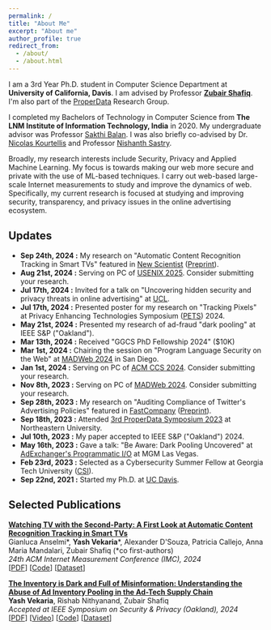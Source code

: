 ```yaml
---
permalink: /
title: "About Me"
excerpt: "About me"
author_profile: true
redirect_from: 
  - /about/
  - /about.html
---
```


I am a 3rd Year Ph.D. student in Computer Science Department at **University of California, Davis**. I am advised by Professor [**Zubair Shafiq**](https://web.cs.ucdavis.edu/~zubair/). I'm also part of the [ProperData](https://properdata.eng.uci.edu) Research Group.

I completed my Bachelors of Technology in Computer Science from **The LNM Institute of Information Technology, India** in 2020. My undergraduate advisor was Professor [Sakthi Balan](http://sakthibalan.in/). I was also briefly co-advised by Dr. [Nicolas Kourtellis](https://www.concordia-h2020.eu/nicolas-kourtellis/) and Professor [Nishanth Sastry](https://www.surrey.ac.uk/people/nishanth-sastry).

Broadly, my research interests include Security, Privacy and Applied Machine Learning. My focus is towards making our web more secure and private with the use of ML-based techniques. I carry out web-based large-scale Internet measurements to study and improve the dynamics of web. Specifically, my current research is focused at studying and improving security, transparency, and privacy issues in the online advertising ecosystem. 
<!-- It excites me to study and uncover issues in the ad-tech supply chain, click-fraud practices and other forms of ad-fraud to build a more private and safe advertising space for everyone. -->


Updates
------
* **Sep 24th, 2024 :** My research on "Automatic Content Recognition Tracking in Smart TVs" featured in <ins>[New Scientist](https://www.newscientist.com/article/2449198-smart-tvs-take-snapshots-of-what-you-watch-multiple-times-per-second/)</ins> (<ins>[Preprint](https://arxiv.org/abs/2409.06203)</ins>).
* **Aug 21st, 2024 :** Serving on PC of <ins>[USENIX 2025](https://www.usenix.org/conference/usenixsecurity25)</ins>. Consider submitting your research.
* **Jul 17th, 2024 :** Invited for a talk on "Uncovering hidden security and privacy threats in online advertising" at <ins>[UCL](https://www.ucl.ac.uk)</ins>.
* **Jul 17th, 2024 :** Presented poster for my research on "Tracking Pixels" at Privacy Enhancing Technologies Symposium (<ins>[PETS](https://petsymposium.org/2024/accepted-posters.php)</ins>) 2024.
* **May 21st, 2024 :** Presented my research of ad-fraud "dark pooling" at IEEE S&P ("Oakland").
* **Mar 13th, 2024 :** Received "GGCS PhD Fellowship 2024" ($10K)
* **Mar 1st, 2024 :** Chairing the session on "Program Language Security on the Web" at <ins>[MADWeb 2024](https://madweb.work/program24/)</ins> in San Diego.
* **Jan 1st, 2024 :** Serving on PC of <ins>[ACM CCS 2024](https://www.sigsac.org/ccs/CCS2024/)</ins>. Consider submitting your research.
* **Nov 8th, 2023 :** Serving on PC of <ins>[MADWeb 2024](https://madweb.work)</ins>. Consider submitting your research.
* **Sep 28th, 2023 :** My research on "Auditing Compliance of Twitter's Advertising Policies" featured in <ins>[FastCompany](https://www.fastcompany.com/90959569/elon-musk-x-ignoring-ad-policies)</ins> (<ins>[Preprint](https://arxiv.org/pdf/2309.12591.pdf)</ins>).
* **Sep 18th, 2023 :** Attended <ins>[3rd ProperData Symposium 2023](https://properdata.eng.uci.edu/2023/08/08/properdata-annual-symposium-2023/)</ins> at Northeastern University.
* **Jul 10th, 2023 :** My paper accepted to IEEE S&P ("Oakland") 2024.
* **May 16th, 2023 :** Gave a talk: "Be Aware: Dark Pooling Uncovered" at <ins>[AdExchanger's Programmatic I/O](https://www.adexchanger.com/go/programmatic-i-o-2023-las-vegas/)</ins> at MGM Las Vegas. 
* **Feb 23rd, 2023 :** Selected as a Cybersecurity Summer Fellow at Georgia Tech University (<ins>[CSI](https://scp.cc.gatech.edu/csi/)</ins>).
* **Sep 22nd, 2021 :** Started my Ph.D. at <ins>[UC Davis](https://www.ucdavis.edu)</ins>.

<!--
* **May 16th, 2023 :** Started summer school at <ins>[Cybersecurity Summer Institute](https://scp.cc.gatech.edu/csi/)</ins> (CSI, GeorgiaTech)
* **Mar 10th, 2023 :** Attended day event on <ins>[Responsible Innovation: Intersection of Privacy and Artificial Intelligence](https://cedar.ucdavis.edu/events/california-data-protection-and-privacy-day)</ins> at <ins>[CeDAR](https://cedar.ucdavis.edu/about)</ins>, UC Davis.
* **Mar 3rd, 2023 :** Selected as a Mentor for <ins>[E-PRIME](https://engineering.ucdavis.edu/e-prime)</ins> Mentorship Program at UC Davis.
* **Oct 5th, 2022 :** Attended <ins>[Ad-Filtering Dev Summit](https://adfilteringdevsummit.com)</ins> 2022.
* **Nov 3rd, 2021 :** Attended <ins>[1st ProperData Symposium 2021](https://properdata.eng.uci.edu/2021/07/08/properdata-annual-symposium-2021/)</ins> at UC Irvine.
* **Jun 14th, 2022 :** Started my Summer Internship at <ins>[Max Planck Institute for Informatics (MPI-INF), Germany](https://www.mpi-inf.mpg.de/home/)</ins> under <ins>[Prof. Savvas Zannettou](https://zsavvas.github.io)</ins>.
-->

<!--
* **03/01/2024 :** Chairing the session on "Program Language Security on the Web" at [MADWeb 2024](https://madweb.work/program24/) in San Diego.
* **01/01/2024 :** Serving on PC of [ACM CCS 2024](https://www.sigsac.org/ccs/CCS2024/). Consider submitting your research.
* **11/08/2023 :** Serving on PC of [MADWeb 2024](https://madweb.work). Consider submitting your research.
* **09/28/2023 :** My research on "Large-scale Audit of Compliance of Twitter's Advertising Policies" featured in [FastCompany](https://www.fastcompany.com/90959569/elon-musk-x-ignoring-ad-policies) ([Preprint](https://arxiv.org/pdf/2309.12591.pdf)).
* **09/18/2023 :** Attended <ins>[3rd ProperData Symposium 2023](https://properdata.eng.uci.edu/2023/08/08/properdata-annual-symposium-2023/)</ins> at Northeastern University.
* **07/10/2023 :** My paper accepted to IEEE S&P ("Oakland") 2024.
* **05/16/2023 :** Started summer school at <ins>[Cybersecurity Summer Institute](https://scp.cc.gatech.edu/csi/)</ins> (CSI, GeorgiaTech)
* **05/16/2023 :** Gave a talk: "Be Aware: Dark Pooling Uncovered" at advertising industry conference: <ins>[AdExchanger's Programmatic I/O](https://www.adexchanger.com/go/programmatic-i-o-2023-las-vegas/)</ins> at MGM Las Vegas. 
* **03/10/2023 :** Attended day event on <ins>[Responsible Innovation: Intersection of Privacy and Artificial Intelligence](https://cedar.ucdavis.edu/events/california-data-protection-and-privacy-day)</ins> at <ins>[CeDAR](https://cedar.ucdavis.edu/about)</ins>, UC Davis.
* **03/03/2023 :** Selected as a Mentor for <ins>[E-PRIME](https://engineering.ucdavis.edu/e-prime)</ins> Mentorship Program at UC Davis.
* **02/23/2023 :** Selected as a Cybersecurity Summer Fellow at Georgia Tech University (<ins>[CSI](https://scp.cc.gatech.edu/csi/)</ins>).
* **10/05/2022 :** Attended <ins>[Ad-Filtering Dev Summit](https://adfilteringdevsummit.com)</ins> 2022.
* **06/14/2022 :** Started my Summer Internship at <ins>[Max Planck Institute for Informatics (MPI-INF), Germany](https://www.mpi-inf.mpg.de/home/)</ins> under <ins>[Prof. Savvas Zannettou](https://zsavvas.github.io)</ins>.
* **11/03/2021 :** Attended <ins>[1st ProperData Symposium 2021](https://properdata.eng.uci.edu/2021/07/08/properdata-annual-symposium-2021/)</ins> at UC Irvine.
* **09/22/2021 :** Started my Ph.D. at <ins>[UC Davis](https://www.ucdavis.edu)</ins>.
-->

<!--
* **05/16/2022 :** Attended <ins>[15th ACM WiSec 2022](https://wisec2022.cs.utsa.edu)</ins> at San Antonio, Texas.
* **05/10/2022 :** Received Travel Grant to Attend <ins>[The 22nd Privacy Enhancing Technologies Symposium (PETS 2022)](https://petsymposium.org/2022/)</ins>.
* **04/19/2022 :** Received Travel Grant to Attend <ins>[15th ACM Conference on Security and Privacy in Wireless and Mobile Networks (WiSec 2022)](https://wisec2022.cs.utsa.edu)</ins>.
* **07/16/2021 :** Gave a talk on "Differential Tracking Across Topical Webpages of Indian News Media" as part of the Series "_Tracking the Trackers_" organised by CMLBDA (Centre for Machine Learning and Big Data Analytics) at <ins>[The LNMIIT](https://www.lnmiit.ac.in)</ins>.
* **06/21/2021 :** Presented my work in Paper Session 7: _Web Tracking and Internet Accessibility_ at <ins>[Web Sci 2021](https://websci21.webscience.org)</ins>.
* **06/17/2021 :** Selected for Scolarship to Attend <ins>[34th IEEE CSF Symposium 2021](https://www.ieee-security.org/TC/CSF2021/)</ins>.
* **05/20/2021 :** Received Student Travel Grant Award to Attend <ins>[42nd IEEE Symposium on Security & Privacy 2021](https://www.ieee-security.org/TC/SP2021/)</ins>.
* **04/13/2021 :** Paper "_Differential Tracking Across Topical Webpages of Indian News Media_" Accepted at <ins>[13th ACM Web Sci 2021](https://websci21.webscience.org)</ins>.
* **03/16/2021 :** Paper "_Under the Spotlight: Web Tracking in Indian Partisan News Websites_" Accepted at <ins>[15th AAAI ICWSM 2021](https://www.icwsm.org/2021/)</ins>.
* **03/13/2021 :** Poster "_A Metadata-based Event Detection Method using Temporal Herding Factor and Social Synchrony on Twitter Data_" Accepted at <ins>[15th RCIS 2021](https://www.rcis-conf.com/rcis2021/)</ins>.
* **05/11/2022 :** Received Travel Grant to Attend <ins>[ACM SIGMETRICS 2023](https://www.sigmetrics.org/sigmetrics2023/index.html)</ins>.
* **03/11/2023 :** Serving on the Artifact Evaluation Committee of <ins>[IEEE WOOT 2023](https://wootconference.org)</ins> (co-located with IEEE S&P 2023).
* **01/18/2023 :** Serving on the Program Committee of <ins>[ACM FAccT 2023](https://facctconference.org/index.html)</ins>.
* **11/20/2022 :** Serving on the Program Committee of <ins>[ACM WebSci 2023](https://websci23.webscience.org/committee-members/)</ins> (co-located with ACM WWW 2023).
* **07/11/2022 :** Attended <ins>[PETS 2022](https://petsymposium.org/2022/)</ins> at Sydney, Australia.
-->


Selected Publications
------

**[Watching TV with the Second-Party: A First Look at Automatic Content Recognition Tracking in Smart TVs](https://arxiv.org/abs/2409.06203)**  
Gianluca Anselmi*, **Yash Vekaria***, Alexander D'Souza, Patricia Callejo, Anna Maria Mandalari, Zubair Shafiq (*co first-authors)<br>
_24th ACM Internet Measurement Conference (IMC), 2024_ <br>
[[PDF](http://yash-vekaria.github.io/files/imc24-smart-tv-acr-tracking.pdf)] [[Code](https://github.com/SafeNetIoT/ACR)] [[Dataset](https://drive.google.com/drive/folders/1cqK2IJ6h-t92XyKy93zZ2NT2NxrXS_Nz?usp=share_link)]

**[The Inventory is Dark and Full of Misinformation: Understanding the Abuse of Ad Inventory Pooling in the Ad-Tech Supply Chain](https://doi.org/10.48550/arXiv.2210.06654)**  
**Yash Vekaria**, Rishab Nithyanand, Zubair Shafiq <br>
_Accepted at IEEE Symposium on Security & Privacy (Oakland), 2024_ <br>
[[PDF](http://yash-vekaria.github.io/files/oakland24_dark_pooling.pdf)] [[Video](https://www.youtube.com/watch?v=_yIlCzKRT4E)] [[Code](https://github.com/Yash-Vekaria/Ad-Inventory-Fraud-Measurement)] [[Dataset](https://osf.io/hxfkw/?view_only=bda006ebbd7d4ec2be869cbb198c6bd5)]

<!-- 
//https://arxiv.org/pdf/2309.12591.pdf
<p align="left">
<script id="_wauo0t">var _wau = _wau || []; _wau.push(["small", "mbsr9jed4p", "o0t"]);</script><script async src="//waust.at/s.js"></script>
<!-- <script id="_wauhz9">var _wau = _wau || []; _wau.push(["map", "vgzhvhrdc7", "hz9", "420", "210", "natural", "default-red"]);</script><script async src="//waust.at/m.js"></script>
</p>
 -->
